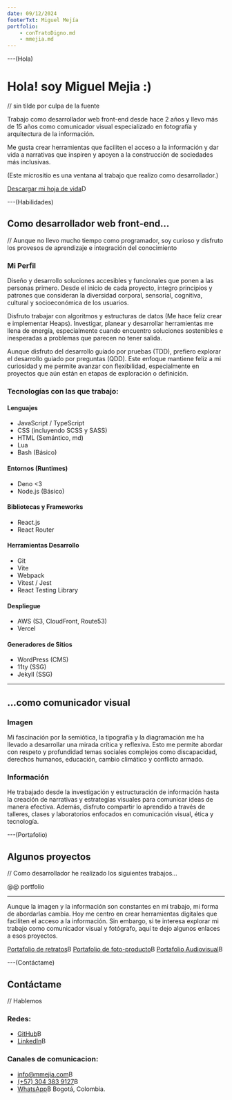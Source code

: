```yaml
---
date: 09/12/2024
footerTxt: Miguel Mejía
portfolio:
    - conTratoDigno.md
    - mmejia.md
---
```


---(Hola)

# Hola! soy Miguel Mejia :)

// sin tilde por culpa de la fuente

Trabajo como desarrollador web front-end desde hace 2 años y llevo más de 15 años como comunicador visual especializado en fotografía y arquitectura de la información.

Me gusta crear herramientas que faciliten el acceso a la información y dar vida a narrativas que inspiren y apoyen a la construcción de sociedades más inclusivas.

(Este micrositio es una ventana al trabajo que realizo como desarrollador.)

[Descargar mi hoja de vida](/assets/pdf/MiguelMejia_resume-cv.pdf)D

---(Habilidades)

## Como desarrollador web front-end...

// Aunque no llevo mucho tiempo como programador, soy curioso y disfruto los provesos de aprendizaje e integración del conocimiento

### Mi Perfil

Diseño y desarrollo soluciones accesibles y funcionales que ponen a las personas primero. Desde el inicio de cada proyecto, integro principios y patrones que consideran la diversidad corporal, sensorial, cognitiva, cultural y socioeconómica de los usuarios.

Disfruto trabajar con algoritmos y estructuras de datos (Me hace feliz crear e implementar Heaps). Investigar, planear y desarrollar herramientas me llena de energía, especialmente cuando encuentro soluciones sostenibles e inesperadas a problemas que parecen no tener salida.

Aunque disfruto del desarrollo guiado por pruebas (TDD), prefiero explorar el desarrollo guiado por preguntas (QDD). Este enfoque mantiene feliz a mi curiosidad y me permite avanzar con flexibilidad, especialmente en proyectos que aún están en etapas de exploración o definición.

### Tecnologías con las que trabajo:

#### Lenguajes

-   JavaScript / TypeScript
-   CSS (incluyendo SCSS y SASS)
-   HTML (Semántico, md)
-   Lua
-   Bash (Básico)

#### Entornos (Runtimes)

-   Deno <3
-   Node.js (Básico)

#### Bibliotecas y Frameworks

-   React.js
-   React Router

#### Herramientas Desarrollo

-   Git
-   Vite
-   Webpack
-   Vitest / Jest
-   React Testing Library

#### Despliegue

-   AWS (S3, CloudFront, Route53)
-   Vercel

#### Generadores de Sitios

-   WordPress (CMS)
-   11ty (SSG)
-   Jekyll (SSG)

---

## ...como comunicador visual

### Imagen

Mi fascinación por la semiótica, la tipografía y la diagramación me ha llevado a desarrollar una mirada crítica y reflexiva. Esto me permite abordar con respeto y profundidad temas sociales complejos como discapacidad, derechos humanos, educación, cambio climático y conflicto armado.

### Información

He trabajado desde la investigación y estructuración de información hasta la creación de narrativas y estrategias visuales para comunicar ideas de manera efectiva. Además, disfruto compartir lo aprendido a través de talleres, clases y laboratorios enfocados en comunicación visual, ética y tecnología.

---(Portafolio)

## Algunos proyectos

// Como desarrollador he realizado los siguientes trabajos...

@@ portfolio

---

Aunque la imagen y la información son constantes en mi trabajo, mi forma de abordarlas cambia. Hoy me centro en crear herramientas digitales que faciliten el acceso a la información. Sin embargo, si te interesa explorar mi trabajo como comunicador visual y fotógrafo, aquí te dejo algunos enlaces a esos proyectos.

[Portafolio de retratos](https://mmejia.com)B
[Portafolio de foto-producto](https://producto.mmejia.com)B
[Portafolio Audiovisual](https://audiovisual.mmejia.com)B

---(Contáctame)

## Contáctame

// Hablemos

### Redes:

-   [GitHub](https://github.com/dothedada)B
-   [LinkedIn](https://www.linkedin.com/in/-mmejia/)B

### Canales de comunicacion:

-   [info@mmejia.com](mailto:info@mmejia.com)B
-   [(+57) 304 383 9127](tel:3043839127)B
-   [WhatsApp](https://wa.me/573043839127)B
    Bogotá, Colombia.
